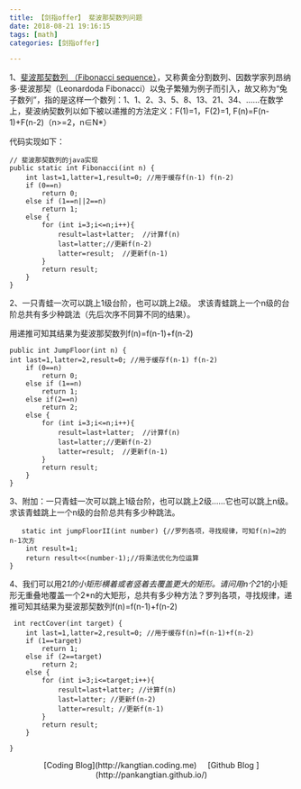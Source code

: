 ```yaml
---
title: 【剑指offer】 斐波那契数列问题
date: 2018-08-21 19:16:15
tags: [math] 
categories: [剑指offer]    

---
```


1、[斐波那契数列 （Fibonacci sequence）](https://baike.baidu.com/item/%E6%96%90%E6%B3%A2%E9%82%A3%E5%A5%91%E6%95%B0%E5%88%97/99145?fr=aladdin "斐波那契数列")，又称黄金分割数列、因数学家列昂纳多·斐波那契（Leonardoda Fibonacci）以兔子繁殖为例子而引入，故又称为“兔子数列”，指的是这样一个数列：1、1、2、3、5、8、13、21、34、……在数学上，斐波纳契数列以如下被以递推的方法定义：F(1)=1，F(2)=1, F(n)=F(n-1)+F(n-2)（n>=2，n∈N*）

代码实现如下：
      
    // 斐波那契数列的java实现 
    public static int Fibonacci(int n) {
        int last=1,latter=1,result=0; //用于缓存f(n-1) f(n-2)
        if (0==n)
            return 0;
        else if (1==n||2==n)
            return 1;
        else {
            for (int i=3;i<=n;i++){
                result=last+latter;  //计算f(n)
                last=latter;//更新f(n-2)
                latter=result;  //更新f(n-1)
            }
            return result;
        }
    }


2、一只青蛙一次可以跳上1级台阶，也可以跳上2级。 求该青蛙跳上一个n级的台阶总共有多少种跳法（先后次序不同算不同的结果）。 


  用递推可知其结果为斐波那契数列f(n)=f(n-1)+f(n-2)

    public int JumpFloor(int n) {
    int last=1,latter=2,result=0; //用于缓存f(n-1) f(n-2)
        if (0==n)
            return 0;
        else if (1==n)
            return 1;  
		else if(2==n)
			return 2;
        else {
            for (int i=3;i<=n;i++){
                result=last+latter;  //计算f(n)
                last=latter;//更新f(n-2)
                latter=result;  //更新f(n-1)
            }
            return result;
        }
    }



3、附加：一只青蛙一次可以跳上1级台阶，也可以跳上2级……它也可以跳上n级。求该青蛙跳上一个n级的台阶总共有多少种跳法。

       static int jumpFloorII(int number) {//罗列各项，寻找规律，可知f(n)=2的n-1次方
        int result=1;
        return result<<(number-1);//将乘法优化为位运算
    }


4、我们可以用2*1的小矩形横着或者竖着去覆盖更大的矩形。请问用n个2*1的小矩形无重叠地覆盖一个2*n的大矩形，总共有多少种方法？罗列各项，寻找规律，递推可知其结果为斐波那契数列f(n)=f(n-1)+f(n-2)

    
     int rectCover(int target) {
        int last=1,latter=2,result=0; //用于缓存f(n)=f(n-1)+f(n-2)
        if (1==target)
            return 1;
        else if (2==target)
            return 2;
        else {
            for (int i=3;i<=target;i++){
                result=last+latter; //计算f(n)
                last=latter; //更新f(n-2)
                latter=result; //更新f(n-1)
            }
            return result;
        }

    }

<center>[Coding Blog](http://kangtian.coding.me)     &nbsp;&nbsp;&nbsp;    [Github Blog  ](http://pankangtian.github.io/) </center>